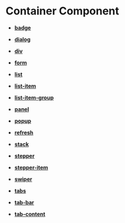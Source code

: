# Container Component<a name="EN-US_TOPIC_0000001127125102"></a>

-   **[badge](js-components-container-badge.md)**  

-   **[dialog](js-components-container-dialog.md)**  

-   **[div](js-components-container-div.md)**  

-   **[form](js-components-container-form.md)**  

-   **[list](js-components-container-list.md)**  

-   **[list-item](js-components-container-list-item.md)**  

-   **[list-item-group](js-components-container-list-item-group.md)**  

-   **[panel](js-components-container-panel.md)**  

-   **[popup](js-components-container-popup.md)**  

-   **[refresh](js-components-container-refresh.md)**  

-   **[stack](js-components-container-stack.md)**  

-   **[stepper](js-components-container-stepper.md)**  

-   **[stepper-item](js-components-container-stepper-item.md)**  

-   **[swiper](js-components-container-swiper.md)**  

-   **[tabs](js-components-container-tabs.md)**  

-   **[tab-bar](js-components-container-tab-bar.md)**  

-   **[tab-content](js-components-container-tab-content.md)**  


